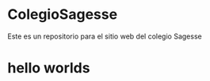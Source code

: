 # ColegioSagesse
Este es un repositorio para el sitio web del colegio Sagesse
<h1>hello worlds</h1>
